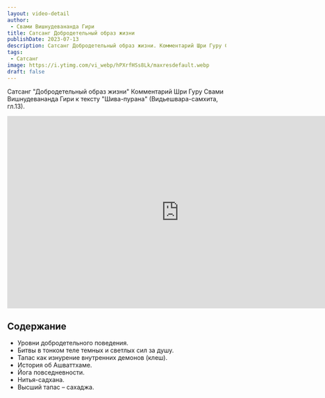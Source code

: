 ```yaml
---
layout: video-detail
author:
 - Свами Вишнудевананда Гири
title: Сатсанг Добродетельный образ жизни
publishDate: 2023-07-13
description: Сатсанг Добродетельный образ жизни. Комментарий Шри Гуру Свами Вишнудевананда Гири к тексту "Шива-пурана" (Видьешвара-самхита, гл.13).
tags: 
 - Сатсанг
image: https://i.ytimg.com/vi_webp/hPXrfHSs8Lk/maxresdefault.webp
draft: false
---
```


 Сатсанг "Добродетельный образ жизни"
Комментарий Шри Гуру Свами Вишнудевананда Гири к тексту "Шива-пурана" (Видьешвара-самхита, гл.13).

<iframe width="790" height="444" src="https://www.youtube.com/embed/hPXrfHSs8Lk" frameborder="0" allowfullscreen=""></iframe> 

## Содержание

- Уровни добродетельного поведения.
- Битвы в тонком теле темных и светлых сил за душу.
- Тапас как изнурение внутренних демонов (клеш).
- История об Ашваттхаме.
- Йога повседневности.
- Нитья-садхана.
- Высший тапас – сахаджа.
